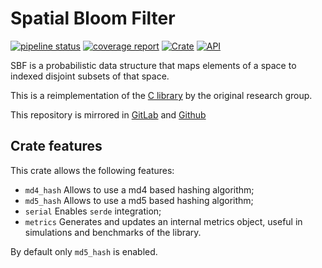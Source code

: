 # Spatial Bloom Filter
[![pipeline status](https://gitlab.com/bertof/sbf-rs/badges/master/pipeline.svg)](https://gitlab.com/bertof/sbf-rs/commits/master)
[![coverage report](https://gitlab.com/bertof/sbf-rs/badges/master/coverage.svg)](https://gitlab.com/bertof/sbf-rs/commits/master)
[![Crate](https://img.shields.io/crates/v/sbf.svg)](https://crates.io/crates/sbf)
[![API](https://docs.rs/sbf/badge.svg)](https://docs.rs/sbf)

SBF is a probabilistic data structure
that maps elements of a space to indexed disjoint subsets of that space.

This is a reimplementation of the [C library](https://github.com/spatialbloomfilter/libSBF-cpp) by the original research group.

This repository is mirrored in [GitLab](https://gitlab.com/bertof/sbf-rs) and [Github](https://github.com/bertof/sbf-rs)

## Crate features

This crate allows the following features:

- `md4_hash` Allows to use a md4 based hashing algorithm;
- `md5_hash` Allows to use a md5 based hashing algorithm;
- `serial` Enables `serde` integration;
- `metrics` Generates and updates an internal metrics object, useful in simulations and benchmarks of the library.

By default only `md5_hash` is enabled.
